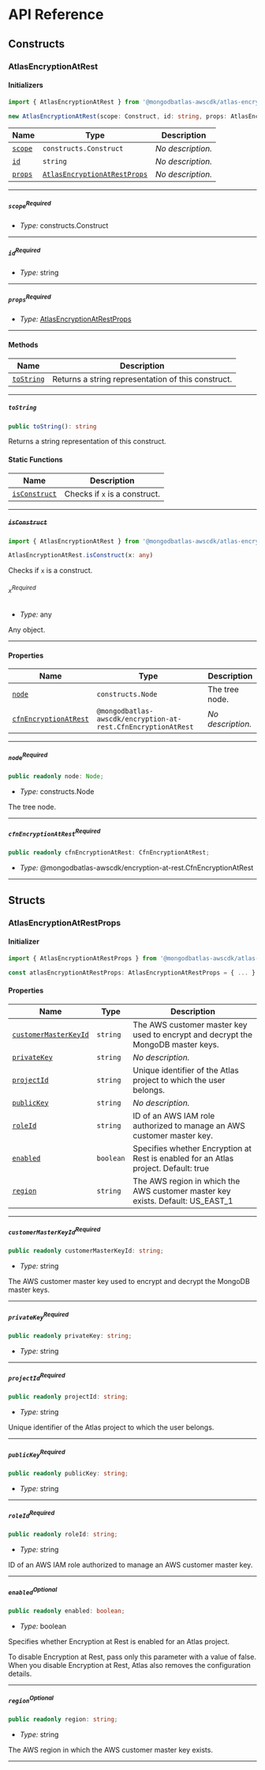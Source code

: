# API Reference <a name="API Reference" id="api-reference"></a>

## Constructs <a name="Constructs" id="Constructs"></a>

### AtlasEncryptionAtRest <a name="AtlasEncryptionAtRest" id="@mongodbatlas-awscdk/atlas-encryption-at-rest.AtlasEncryptionAtRest"></a>

#### Initializers <a name="Initializers" id="@mongodbatlas-awscdk/atlas-encryption-at-rest.AtlasEncryptionAtRest.Initializer"></a>

```typescript
import { AtlasEncryptionAtRest } from '@mongodbatlas-awscdk/atlas-encryption-at-rest'

new AtlasEncryptionAtRest(scope: Construct, id: string, props: AtlasEncryptionAtRestProps)
```

| **Name** | **Type** | **Description** |
| --- | --- | --- |
| <code><a href="#@mongodbatlas-awscdk/atlas-encryption-at-rest.AtlasEncryptionAtRest.Initializer.parameter.scope">scope</a></code> | <code>constructs.Construct</code> | *No description.* |
| <code><a href="#@mongodbatlas-awscdk/atlas-encryption-at-rest.AtlasEncryptionAtRest.Initializer.parameter.id">id</a></code> | <code>string</code> | *No description.* |
| <code><a href="#@mongodbatlas-awscdk/atlas-encryption-at-rest.AtlasEncryptionAtRest.Initializer.parameter.props">props</a></code> | <code><a href="#@mongodbatlas-awscdk/atlas-encryption-at-rest.AtlasEncryptionAtRestProps">AtlasEncryptionAtRestProps</a></code> | *No description.* |

---

##### `scope`<sup>Required</sup> <a name="scope" id="@mongodbatlas-awscdk/atlas-encryption-at-rest.AtlasEncryptionAtRest.Initializer.parameter.scope"></a>

- *Type:* constructs.Construct

---

##### `id`<sup>Required</sup> <a name="id" id="@mongodbatlas-awscdk/atlas-encryption-at-rest.AtlasEncryptionAtRest.Initializer.parameter.id"></a>

- *Type:* string

---

##### `props`<sup>Required</sup> <a name="props" id="@mongodbatlas-awscdk/atlas-encryption-at-rest.AtlasEncryptionAtRest.Initializer.parameter.props"></a>

- *Type:* <a href="#@mongodbatlas-awscdk/atlas-encryption-at-rest.AtlasEncryptionAtRestProps">AtlasEncryptionAtRestProps</a>

---

#### Methods <a name="Methods" id="Methods"></a>

| **Name** | **Description** |
| --- | --- |
| <code><a href="#@mongodbatlas-awscdk/atlas-encryption-at-rest.AtlasEncryptionAtRest.toString">toString</a></code> | Returns a string representation of this construct. |

---

##### `toString` <a name="toString" id="@mongodbatlas-awscdk/atlas-encryption-at-rest.AtlasEncryptionAtRest.toString"></a>

```typescript
public toString(): string
```

Returns a string representation of this construct.

#### Static Functions <a name="Static Functions" id="Static Functions"></a>

| **Name** | **Description** |
| --- | --- |
| <code><a href="#@mongodbatlas-awscdk/atlas-encryption-at-rest.AtlasEncryptionAtRest.isConstruct">isConstruct</a></code> | Checks if `x` is a construct. |

---

##### ~~`isConstruct`~~ <a name="isConstruct" id="@mongodbatlas-awscdk/atlas-encryption-at-rest.AtlasEncryptionAtRest.isConstruct"></a>

```typescript
import { AtlasEncryptionAtRest } from '@mongodbatlas-awscdk/atlas-encryption-at-rest'

AtlasEncryptionAtRest.isConstruct(x: any)
```

Checks if `x` is a construct.

###### `x`<sup>Required</sup> <a name="x" id="@mongodbatlas-awscdk/atlas-encryption-at-rest.AtlasEncryptionAtRest.isConstruct.parameter.x"></a>

- *Type:* any

Any object.

---

#### Properties <a name="Properties" id="Properties"></a>

| **Name** | **Type** | **Description** |
| --- | --- | --- |
| <code><a href="#@mongodbatlas-awscdk/atlas-encryption-at-rest.AtlasEncryptionAtRest.property.node">node</a></code> | <code>constructs.Node</code> | The tree node. |
| <code><a href="#@mongodbatlas-awscdk/atlas-encryption-at-rest.AtlasEncryptionAtRest.property.cfnEncryptionAtRest">cfnEncryptionAtRest</a></code> | <code>@mongodbatlas-awscdk/encryption-at-rest.CfnEncryptionAtRest</code> | *No description.* |

---

##### `node`<sup>Required</sup> <a name="node" id="@mongodbatlas-awscdk/atlas-encryption-at-rest.AtlasEncryptionAtRest.property.node"></a>

```typescript
public readonly node: Node;
```

- *Type:* constructs.Node

The tree node.

---

##### `cfnEncryptionAtRest`<sup>Required</sup> <a name="cfnEncryptionAtRest" id="@mongodbatlas-awscdk/atlas-encryption-at-rest.AtlasEncryptionAtRest.property.cfnEncryptionAtRest"></a>

```typescript
public readonly cfnEncryptionAtRest: CfnEncryptionAtRest;
```

- *Type:* @mongodbatlas-awscdk/encryption-at-rest.CfnEncryptionAtRest

---


## Structs <a name="Structs" id="Structs"></a>

### AtlasEncryptionAtRestProps <a name="AtlasEncryptionAtRestProps" id="@mongodbatlas-awscdk/atlas-encryption-at-rest.AtlasEncryptionAtRestProps"></a>

#### Initializer <a name="Initializer" id="@mongodbatlas-awscdk/atlas-encryption-at-rest.AtlasEncryptionAtRestProps.Initializer"></a>

```typescript
import { AtlasEncryptionAtRestProps } from '@mongodbatlas-awscdk/atlas-encryption-at-rest'

const atlasEncryptionAtRestProps: AtlasEncryptionAtRestProps = { ... }
```

#### Properties <a name="Properties" id="Properties"></a>

| **Name** | **Type** | **Description** |
| --- | --- | --- |
| <code><a href="#@mongodbatlas-awscdk/atlas-encryption-at-rest.AtlasEncryptionAtRestProps.property.customerMasterKeyId">customerMasterKeyId</a></code> | <code>string</code> | The AWS customer master key used to encrypt and decrypt the MongoDB master keys. |
| <code><a href="#@mongodbatlas-awscdk/atlas-encryption-at-rest.AtlasEncryptionAtRestProps.property.privateKey">privateKey</a></code> | <code>string</code> | *No description.* |
| <code><a href="#@mongodbatlas-awscdk/atlas-encryption-at-rest.AtlasEncryptionAtRestProps.property.projectId">projectId</a></code> | <code>string</code> | Unique identifier of the Atlas project to which the user belongs. |
| <code><a href="#@mongodbatlas-awscdk/atlas-encryption-at-rest.AtlasEncryptionAtRestProps.property.publicKey">publicKey</a></code> | <code>string</code> | *No description.* |
| <code><a href="#@mongodbatlas-awscdk/atlas-encryption-at-rest.AtlasEncryptionAtRestProps.property.roleId">roleId</a></code> | <code>string</code> | ID of an AWS IAM role authorized to manage an AWS customer master key. |
| <code><a href="#@mongodbatlas-awscdk/atlas-encryption-at-rest.AtlasEncryptionAtRestProps.property.enabled">enabled</a></code> | <code>boolean</code> | Specifies whether Encryption at Rest is enabled for an Atlas project. Default: true |
| <code><a href="#@mongodbatlas-awscdk/atlas-encryption-at-rest.AtlasEncryptionAtRestProps.property.region">region</a></code> | <code>string</code> | The AWS region in which the AWS customer master key exists. Default: US_EAST_1 |

---

##### `customerMasterKeyId`<sup>Required</sup> <a name="customerMasterKeyId" id="@mongodbatlas-awscdk/atlas-encryption-at-rest.AtlasEncryptionAtRestProps.property.customerMasterKeyId"></a>

```typescript
public readonly customerMasterKeyId: string;
```

- *Type:* string

The AWS customer master key used to encrypt and decrypt the MongoDB master keys.

---

##### `privateKey`<sup>Required</sup> <a name="privateKey" id="@mongodbatlas-awscdk/atlas-encryption-at-rest.AtlasEncryptionAtRestProps.property.privateKey"></a>

```typescript
public readonly privateKey: string;
```

- *Type:* string

---

##### `projectId`<sup>Required</sup> <a name="projectId" id="@mongodbatlas-awscdk/atlas-encryption-at-rest.AtlasEncryptionAtRestProps.property.projectId"></a>

```typescript
public readonly projectId: string;
```

- *Type:* string

Unique identifier of the Atlas project to which the user belongs.

---

##### `publicKey`<sup>Required</sup> <a name="publicKey" id="@mongodbatlas-awscdk/atlas-encryption-at-rest.AtlasEncryptionAtRestProps.property.publicKey"></a>

```typescript
public readonly publicKey: string;
```

- *Type:* string

---

##### `roleId`<sup>Required</sup> <a name="roleId" id="@mongodbatlas-awscdk/atlas-encryption-at-rest.AtlasEncryptionAtRestProps.property.roleId"></a>

```typescript
public readonly roleId: string;
```

- *Type:* string

ID of an AWS IAM role authorized to manage an AWS customer master key.

---

##### `enabled`<sup>Optional</sup> <a name="enabled" id="@mongodbatlas-awscdk/atlas-encryption-at-rest.AtlasEncryptionAtRestProps.property.enabled"></a>

```typescript
public readonly enabled: boolean;
```

- *Type:* boolean

Specifies whether Encryption at Rest is enabled for an Atlas project.

To disable Encryption at Rest, pass only this parameter with a value of false. When you disable Encryption at Rest, Atlas also removes the configuration details.

---

##### `region`<sup>Optional</sup> <a name="region" id="@mongodbatlas-awscdk/atlas-encryption-at-rest.AtlasEncryptionAtRestProps.property.region"></a>

```typescript
public readonly region: string;
```

- *Type:* string

The AWS region in which the AWS customer master key exists.

---



